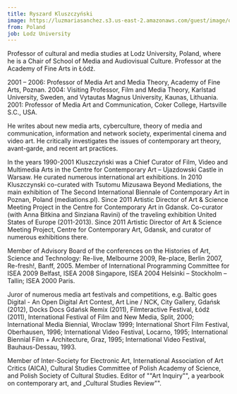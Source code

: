 ```yaml
---
title: Ryszard Kluszczyński
image: https://luzmariasanchez.s3.us-east-2.amazonaws.com/guest/image/original/ryszard_kluszczynski_portret.jpg
from: Poland
job: Lodz University
---
```


Professor of cultural and media studies at Lodz University, Poland, where he is a Chair of School of Media and Audiovisual Culture. Professor at the Academy of Fine Arts in Łódź.

2001 – 2006: Professor of Media Art and Media Theory, Academy of Fine Arts, Poznan. 2004: Visiting Professor, Film and Media Theory, Karlstad University, Sweden, and Vytautas Magnus University, Kaunas, Lithuania. 2001: Professor of Media Art and Communication, Coker College, Hartsville S.C., USA.

He writes about new media arts, cyberculture, theory of media and communication, information and network society, experimental cinema and video art. He critically investigates the issues of contemporary art theory, avant-garde, and recent art practices.

In the years 1990-2001 Kluszczyński was a Chief Curator of Film, Video and Multimedia Arts in the Centre for Contemporary Art – Ujazdowski Castle in Warsaw. He curated numerous international art exhibitions. In 2010 Kluszczynski co-curated with Tsutomu Mizusawa Beyond Mediations, the main exhibition of The Second International Biennale of Contemporary Art in Poznan, Poland (mediations.pl). Since 2011 Artistic Director of Art & Science Meeting Project in the Centre for Contemporary Art in Gdansk. Co-curator (with Anna Bitkina and Sinziana Ravini) of the traveling exhibition United States of Europe (2011-2013). Since 2011 Artistic Director of Art & Science Meeting Project, Centre for Contemporary Art, Gdansk, and curator of numerous exhibitions there.

Member of Advisory Board of the conferences on the Histories of Art, Science and Technology: Re-live, Melbourne 2009, Re-place, Berlin 2007, Re-fresh!, Banff, 2005. Member of International Programming Committee for ISEA 2009 Belfast, ISEA 2008 Singapore, ISEA 2004 Helsinki – Stockholm – Tallin; ISEA 2000 Paris.

Juror of numerous media art festivals and competitions, e.g. Baltic goes Digital - An Open Digital Art Contest, Art Line / NCK, City Gallery, Gdańsk (2012), Docks Docs Gdańsk Remix (2011), Filmteractive Festival, Łódź (2011), International Festival of Film and New Media, Split, 2000; International Media Biennial, Wroclaw 1999; International Short Film Festival, Oberhausen, 1996; International Video Festival, Locarno, 1995; International Biennial Film + Architecture, Graz, 1995; International Video Festival, Bauhaus-Dessau, 1993.

Member of Inter-Society for Electronic Art, International Association of Art Critics (AICA), Cultural Studies Committee of Polish Academy of Science, and Polish Society of Cultural Studies. Editor of ""Art Inquiry"", a yearbook on contemporary art, and „Cultural Studies Review"".